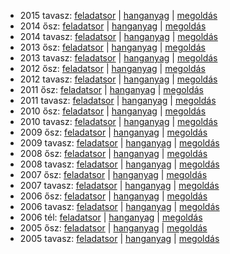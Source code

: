  - 2015 tavasz: [feladatsor](https://dari.oktatas.hu/kir/erettsegi/okev_doc/erettsegi_2015/k_spanyol_15maj_fl.pdf)
              | [hanganyag](https://dari.oktatas.hu/kir/erettsegi/okev_doc/erettsegi_2015/k_spanyol_15maj_fl.mp3)
              | [megoldás](https://dari.oktatas.hu/kir/erettsegi/okev_doc/erettsegi_2015/k_spanyol_15maj_ut.pdf)
 - 2014 ősz: [feladatsor](https://dari.oktatas.hu/kir/erettsegi/okev_doc/erettsegi_2014/oktober/k_spanyol_14okt_fl.pdf)
           | [hanganyag](https://dari.oktatas.hu/kir/erettsegi/okev_doc/erettsegi_2014/oktober/k_spanyol_14okt_fl.mp3)
           | [megoldás](https://dari.oktatas.hu/kir/erettsegi/okev_doc/erettsegi_2014/oktober/k_spanyol_14okt_ut.pdf)
 - 2014 tavasz: [feladatsor](https://dari.oktatas.hu/kir/erettsegi/okev_doc/erettsegi_2014/k_spanyol_14maj_fl.pdf)
              | [hanganyag](https://dari.oktatas.hu/kir/erettsegi/okev_doc/erettsegi_2014/k_spanyol_14maj_fl.mp3)
              | [megoldás](https://dari.oktatas.hu/kir/erettsegi/okev_doc/erettsegi_2014/k_spanyol_14maj_ut.pdf)
 - 2013 ősz: [feladatsor](https://dari.oktatas.hu/kir/erettsegi/okev_doc/erettsegi_2013/oktober/k_spanyol_13okt_fl.pdf)
           | [hanganyag](https://dari.oktatas.hu/kir/erettsegi/okev_doc/erettsegi_2013/oktober/k_spanyol_13okt_fl.mp3)
           | [megoldás](https://dari.oktatas.hu/kir/erettsegi/okev_doc/erettsegi_2013/oktober/k_spanyol_13okt_ut.pdf)
 - 2013 tavasz: [feladatsor](https://dari.oktatas.hu/kir/erettsegi/okev_doc/erettsegi_2013/k_spanyol_13maj_fl.pdf)
              | [hanganyag](https://dari.oktatas.hu/kir/erettsegi/okev_doc/erettsegi_2013/k_spanyol_13maj_fl.mp3)
              | [megoldás](https://dari.oktatas.hu/kir/erettsegi/okev_doc/erettsegi_2013/k_spanyol_13maj_ut.pdf)
 - 2012 ősz: [feladatsor](https://dari.oktatas.hu/kir/erettsegi/okev_doc/erettsegi_2012/oktober/k_spanyol_12okt_fl.pdf)
           | [hanganyag](https://dari.oktatas.hu/kir/erettsegi/okev_doc/erettsegi_2012/oktober/k_spanyol_12okt_fl.mp3)
           | [megoldás](https://dari.oktatas.hu/kir/erettsegi/okev_doc/erettsegi_2012/oktober/k_spanyol_12okt_ut.pdf)
 - 2012 tavasz: [feladatsor](https://dari.oktatas.hu/kir/erettsegi/okev_doc/erettsegi_2012/k_spanyol_12maj_fl.pdf)
              | [hanganyag](https://dari.oktatas.hu/kir/erettsegi/okev_doc/erettsegi_2012/k_spanyol_12maj_fl.mp3)
              | [megoldás](https://dari.oktatas.hu/kir/erettsegi/okev_doc/erettsegi_2012/k_spanyol_12maj_ut.pdf)
 - 2011 ősz: [feladatsor](https://dari.oktatas.hu/kir/erettsegi/okev_doc/erettsegi_2011/oktober/k_spanyol_11okt_fl.pdf)
           | [hanganyag](https://dari.oktatas.hu/kir/erettsegi/okev_doc/erettsegi_2011/oktober/k_spanyol_11okt_fl.mp3)
           | [megoldás](https://dari.oktatas.hu/kir/erettsegi/okev_doc/erettsegi_2011/oktober/k_spanyol_11okt_ut.pdf)
 - 2011 tavasz: [feladatsor](https://dari.oktatas.hu/kir/erettsegi/okev_doc/erettsegi_2011/k_spanyol_11maj_fl.pdf)
              | [hanganyag](https://dari.oktatas.hu/kir/erettsegi/okev_doc/erettsegi_2011/k_spanyol_11maj_fl.mp3)
              | [megoldás](https://dari.oktatas.hu/kir/erettsegi/okev_doc/erettsegi_2011/k_spanyol_11maj_ut.pdf)
 - 2010 ősz: [feladatsor](https://dari.oktatas.hu/kir/erettsegi/okev_doc/erettsegi_2010/oktober/k_spanyol_10okt_fl.pdf)
           | [hanganyag](https://dari.oktatas.hu/kir/erettsegi/okev_doc/erettsegi_2010/oktober/k_spanyol_10okt_fl.mp3)
           | [megoldás](https://dari.oktatas.hu/kir/erettsegi/okev_doc/erettsegi_2010/oktober/k_spanyol_10okt_ut.pdf)
 - 2010 tavasz: [feladatsor](https://dari.oktatas.hu/kir/erettsegi/okev_doc/erettsegi_2010/k_spanyol_10maj_fl.pdf)
              | [hanganyag](https://dari.oktatas.hu/kir/erettsegi/okev_doc/erettsegi_2010/k_spanyol_10maj_fl.mp3)
              | [megoldás](https://dari.oktatas.hu/kir/erettsegi/okev_doc/erettsegi_2010/k_spanyol_10maj_ut.pdf)
 - 2009 ősz: [feladatsor](https://dari.oktatas.hu/kir/erettsegi/okev_doc/erettsegi_2009/oktober/k_spanyol_09okt_fl.pdf)
           | [hanganyag](https://dari.oktatas.hu/kir/erettsegi/okev_doc/erettsegi_2009/oktober/k_spanyol_09okt_fl.mp3)
           | [megoldás](https://dari.oktatas.hu/kir/erettsegi/okev_doc/erettsegi_2009/oktober/k_spanyol_09okt_ut.pdf)
 - 2009 tavasz: [feladatsor](https://dari.oktatas.hu/kir/erettsegi/okev_doc/erettsegi_2009/k_spanyol_09maj_fl.pdf)
              | [hanganyag](https://dari.oktatas.hu/kir/erettsegi/okev_doc/erettsegi_2009/k_spanyol_09maj_fl.mp3)
              | [megoldás](https://dari.oktatas.hu/kir/erettsegi/okev_doc/erettsegi_2009/k_spanyol_09maj_ut.pdf)
 - 2008 ősz: [feladatsor](https://dari.oktatas.hu/kir/erettsegi/okev_doc/erettsegi_2008/oktober/k_spanyol_08okt_fl.pdf)
           | [hanganyag](https://dari.oktatas.hu/kir/erettsegi/okev_doc/erettsegi_2008/oktober/k_spanyol_08okt_fl.mp3)
           | [megoldás](https://dari.oktatas.hu/kir/erettsegi/okev_doc/erettsegi_2008/oktober/k_spanyol_08okt_ut.pdf)
 - 2008 tavasz: [feladatsor](https://dari.oktatas.hu/kir/erettsegi/okev_doc/erettsegi_2008/k_spanyol_08maj_fl.pdf)
              | [hanganyag](https://dari.oktatas.hu/kir/erettsegi/okev_doc/erettsegi_2008/k_spanyol_08maj_fl.mp3)
              | [megoldás](https://dari.oktatas.hu/kir/erettsegi/okev_doc/erettsegi_2008/k_spanyol_08maj_ut.pdf)
 - 2007 ősz: [feladatsor](https://dari.oktatas.hu/kir/erettsegi/okev_doc/erettsegi_2007/oktober/k_spanyol_07okt_fl.pdf)
           | [hanganyag](https://dari.oktatas.hu/kir/erettsegi/okev_doc/erettsegi_2007/oktober/k_spanyol_07okt_fl.mp3)
           | [megoldás](https://dari.oktatas.hu/kir/erettsegi/okev_doc/erettsegi_2007/oktober/k_spanyol_07okt_ut.pdf)
 - 2007 tavasz: [feladatsor](https://dari.oktatas.hu/kir/erettsegi/okev_doc/erettsegi_2007/k_spanyol_07maj_fl.pdf)
              | [hanganyag](https://dari.oktatas.hu/kir/erettsegi/okev_doc/erettsegi_2007/k_spanyol_07maj_fl.mp3)
              | [megoldás](https://dari.oktatas.hu/kir/erettsegi/okev_doc/erettsegi_2007/k_spanyol_07maj_ut.pdf)
 - 2006 ősz: [feladatsor](https://dari.oktatas.hu/kir/erettsegi/okev_doc/erettsegi_2006/k_spanyol_06okt_fl.pdf)
           | [hanganyag](https://dari.oktatas.hu/kir/erettsegi/okev_doc/erettsegi_2006/k_spanyol_06okt_fl.mp3)
           | [megoldás](https://dari.oktatas.hu/kir/erettsegi/okev_doc/erettsegi_2006/k_spanyol_06okt_ut.pdf)
 - 2006 tavasz: [feladatsor](https://dari.oktatas.hu/kir/erettsegi/okev_doc/erettsegi_2006/k_spanyol_06maj_fl.pdf)
              | [hanganyag](https://dari.oktatas.hu/kir/erettsegi/okev_doc/erettsegi_2006/k_spanyol_06maj_fl.mp3)
              | [megoldás](https://dari.oktatas.hu/kir/erettsegi/okev_doc/erettsegi_2006/k_spanyol_06maj_ut.pdf)
 - 2006 tél: [feladatsor](https://dari.oktatas.hu/kir/erettsegi/okev_doc/2006_1/k_spanyol_06febr_fl.pdf)
              | [hanganyag](https://dari.oktatas.hu/kir/erettsegi/okev_doc/2006_1/k_spanyol_06febr_fl.mp3)
              | [megoldás](https://dari.oktatas.hu/kir/erettsegi/okev_doc/2006_1/k_spanyol_06febr_ut.pdf)
 - 2005 ősz: [feladatsor](https://dari.oktatas.hu/kir/erettsegi/okev_doc/2005_osz/k_spanyol_05nov_fl.pdf)
           | [hanganyag](https://dari.oktatas.hu/kir/erettsegi/okev_doc/2005_osz/k_spanyol_05nov_fl.mp3)
           | [megoldás](https://dari.oktatas.hu/kir/erettsegi/okev_doc/2005_osz/k_spanyol_05nov_ut.pdf)
 - 2005 tavasz: [feladatsor](https://dari.oktatas.hu/kir/erettsegi/okev_doc/erettsegi_2005/k_spanyol_fl.pdf)
              | [hanganyag](https://dari.oktatas.hu/kir/erettsegi/okev_doc/erettsegi_2005/k_spanyol_fl.mp3)
              | [megoldás](https://dari.oktatas.hu/kir/erettsegi/okev_doc/erettsegi_2005/k_spanyol_ut.pdf)
